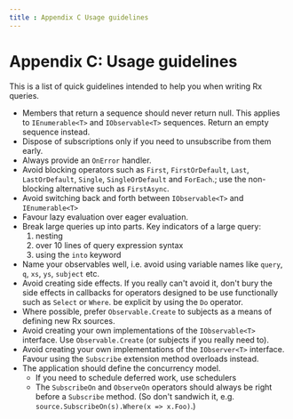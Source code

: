 ```yaml
---
title : Appendix C Usage guidelines
---
```


# Appendix C: Usage guidelines

This is a list of quick guidelines intended to help you when writing Rx queries.

- Members that return a sequence should never return null. This applies to `IEnumerable<T>` and `IObservable<T>` sequences. Return an empty sequence instead.
- Dispose of subscriptions only if you need to unsubscribe from them early.
- Always provide an `OnError` handler.
- Avoid blocking operators such as `First`, `FirstOrDefault`, `Last`, `LastOrDefault`, `Single`, `SingleOrDefault` and `ForEach`.; use the non-blocking alternative such as `FirstAsync`.
- Avoid switching back and forth between `IObservable<T>` and `IEnumerable<T>`
- Favour lazy evaluation over eager evaluation.
- Break large queries up into parts. Key indicators of a large query:
    1. nesting
    2. over 10 lines of query expression syntax
    3. using the `into` keyword
- Name your observables well, i.e. avoid using variable names like `query`, `q`, `xs`, `ys`, `subject` etc.
- Avoid creating side effects. If you really can't avoid it, don't bury the side effects in callbacks for operators designed to be use functionally such as `Select` or `Where`. be explicit by using the `Do` operator.
- Where possible, prefer `Observable.Create` to subjects as a means of defining new Rx sources.
- Avoid creating your own implementations of the `IObservable<T>` interface. Use `Observable.Create` (or subjects if you really need to).
- Avoid creating your own implementations of the `IObserver<T>` interface. Favour using the `Subscribe` extension method overloads instead.
- The application should define the concurrency model.
    - If you need to schedule deferred work, use schedulers
	- The `SubscribeOn` and `ObserveOn` operators should always be right before a `Subscribe` method. (So don't sandwich it, e.g. `source.SubscribeOn(s).Where(x => x.Foo)`.)